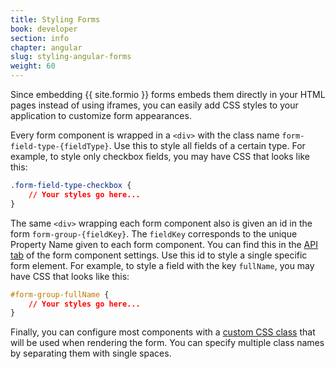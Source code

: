 ```yaml
---
title: Styling Forms
book: developer
section: info
chapter: angular
slug: styling-angular-forms
weight: 60
---
```

Since embedding {{ site.formio }} forms embeds them directly in your HTML pages instead of using iframes, you can easily add CSS styles to your application to customize form appearances.

Every form component is wrapped in a `<div>` with the class name `form-field-type-{fieldType}`. Use this to style all fields of a certain type. For example, to style only checkbox fields, you may have CSS that looks like this:

```css
.form-field-type-checkbox {
    // Your styles go here...
}
```

The same `<div>` wrapping each form component also is given an id in the form `form-group-{fieldKey}`. The `fieldKey` corresponds to the unique Property Name given to each form component. You can find this in the [API tab](/userguide/#component-api) of the form component settings. Use this id to style a single specific form element. For example, to style a field with the key `fullName`, you may have CSS that looks like this:

```css
#form-group-fullName {
    // Your styles go here...
}
```

Finally, you can configure most components with a [custom CSS class](http://localhost:4000/userguide/#custom-css-class) that will be used when rendering the form. You can specify multiple class names by separating them with single spaces.
